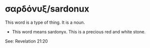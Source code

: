 # σαρδόνυξ/sardonux
This word is a type of thing. It is a noun.
* This word means sardonyx. This is a precious red and white stone.

See: Revelation 21:20
